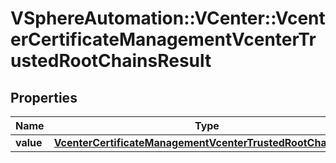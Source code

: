 # VSphereAutomation::VCenter::VcenterCertificateManagementVcenterTrustedRootChainsResult

## Properties
Name | Type | Description | Notes
------------ | ------------- | ------------- | -------------
**value** | [**VcenterCertificateManagementVcenterTrustedRootChainsInfo**](VcenterCertificateManagementVcenterTrustedRootChainsInfo.md) |  | 


